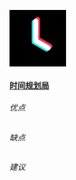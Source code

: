 ![时间规划局](https://github.com/jeffrey987/self-testapplication/blob/master/App%20Store/images/%E6%97%B6%E9%97%B4%E8%A7%84%E5%88%92%E5%B1%80.jpg)
#### [时间规划局](https://www.qimai.cn/app/rank/appid/1439723850/country/cn)

###### 优点

###### 缺点

###### 建议
